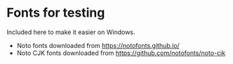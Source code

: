 # Fonts for testing
Included here to make it easier on Windows.
- Noto fonts downloaded from https://notofonts.github.io/
- Noto CJK fonts downloaded from https://github.com/notofonts/noto-cjk